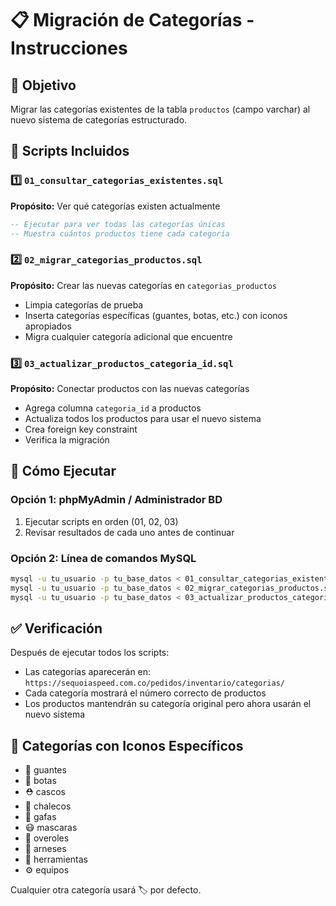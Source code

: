 # 📋 Migración de Categorías - Instrucciones

## 🎯 Objetivo
Migrar las categorías existentes de la tabla `productos` (campo varchar) al nuevo sistema de categorías estructurado.

## 📂 Scripts Incluidos

### 1️⃣ `01_consultar_categorias_existentes.sql`
**Propósito:** Ver qué categorías existen actualmente
```sql
-- Ejecutar para ver todas las categorías únicas
-- Muestra cuántos productos tiene cada categoría
```

### 2️⃣ `02_migrar_categorias_productos.sql`
**Propósito:** Crear las nuevas categorías en `categorias_productos`
- Limpia categorías de prueba
- Inserta categorías específicas (guantes, botas, etc.) con iconos apropiados
- Migra cualquier categoría adicional que encuentre

### 3️⃣ `03_actualizar_productos_categoria_id.sql`
**Propósito:** Conectar productos con las nuevas categorías
- Agrega columna `categoria_id` a productos
- Actualiza todos los productos para usar el nuevo sistema
- Crea foreign key constraint
- Verifica la migración

## 🚀 Cómo Ejecutar

### Opción 1: phpMyAdmin / Administrador BD
1. Ejecutar scripts en orden (01, 02, 03)
2. Revisar resultados de cada uno antes de continuar

### Opción 2: Línea de comandos MySQL
```bash
mysql -u tu_usuario -p tu_base_datos < 01_consultar_categorias_existentes.sql
mysql -u tu_usuario -p tu_base_datos < 02_migrar_categorias_productos.sql
mysql -u tu_usuario -p tu_base_datos < 03_actualizar_productos_categoria_id.sql
```

## ✅ Verificación
Después de ejecutar todos los scripts:
- Las categorías aparecerán en: `https://sequoiaspeed.com.co/pedidos/inventario/categorias/`
- Cada categoría mostrará el número correcto de productos
- Los productos mantendrán su categoría original pero ahora usarán el nuevo sistema

## 🔧 Categorías con Iconos Específicos
- 🧤 guantes
- 🥾 botas  
- ⛑️ cascos
- 🦺 chalecos
- 🥽 gafas
- 😷 mascaras
- 👔 overoles
- 🔗 arneses
- 🔧 herramientas
- ⚙️ equipos

Cualquier otra categoría usará 🏷️ por defecto.
